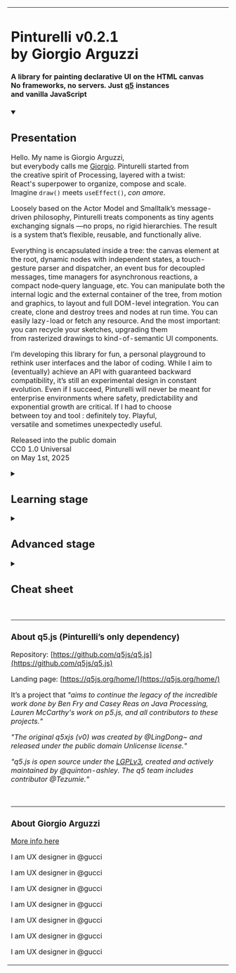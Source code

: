 <table id="readme" width="540" align="center" style="max-with: 540px;">
<tr><td>

# Pinturelli v0.2.1 <br>by Giorgio Arguzzi

#### A library for&nbsp;painting declarative&nbsp;UI on&nbsp;the&nbsp;HTML&nbsp;canvas<br>No&nbsp;frameworks,&nbsp;no&nbsp;servers. Just&nbsp;[q5](#about-q5.js)&nbsp;instances and&nbsp;vanilla&nbsp;JavaScript<br>


<details open>
<summary>
<h2>Presentation</h2>
</summary>

Hello. My&nbsp;name is&nbsp;Giorgio&nbsp;Arguzzi, but&nbsp;everybody&nbsp;calls&nbsp;me&nbsp;[Giorgio](https://arguzzi.github.io). Pinturelli&nbsp;started&nbsp;from the&nbsp;creative&nbsp;spirit&nbsp;of&nbsp;Processing, layered&nbsp;with&nbsp;a&nbsp;twist: React's&nbsp;superpower&nbsp;to&nbsp;organize, compose&nbsp;and&nbsp;scale. Imagine&nbsp;`draw()` meets&nbsp;`useEffect()`, *con&nbsp;amore*.

Loosely based on the Actor Model and Smalltalk’s message-driven philosophy, Pinturelli treats components as tiny&nbsp;agents exchanging&nbsp;signals —no&nbsp;props, no&nbsp;rigid&nbsp;hierarchies. The result is&nbsp;a&nbsp;system that’s flexible, reusable, and&nbsp;functionally&nbsp;alive.

Everything is encapsulated inside a tree: the canvas element at the root, dynamic nodes with independent states, a touch-gesture parser and dispatcher, an event bus for decoupled messages, time managers for asynchronous reactions, a compact node‑query language, etc. You can manipulate both the internal logic and the external container of the tree, from motion and graphics, to layout and full DOM-level integration. You can create, clone and destroy trees and nodes at run time. You can easily lazy-load or fetch any&nbsp;resource. And the most important: you can recycle your&nbsp;sketches, upgrading them from&nbsp;rasterized&nbsp;drawings to kind-of-semantic UI&nbsp;components.

I’m developing this library for fun, a personal playground to rethink user interfaces and the labor of coding. While I aim to (eventually) achieve an API with guaranteed backward compatibility, it’s still an experimental design in constant evolution. Even if I succeed, Pinturelli will never be meant for enterprise environments where safety, predictability and exponential growth are&nbsp;critical. If&nbsp;I&nbsp;had&nbsp;to&nbsp;choose between&nbsp;toy&nbsp;and&nbsp;tool&nbsp;: definitely&nbsp;toy. Playful, versatile&nbsp;and&nbsp;sometimes unexpectedly&nbsp;useful.

Released into the&nbsp;public&nbsp;domain<br>
CC0 1.0 Universal<br>
on May 1st, 2025
</details>

<details>
<summary>
<h2>Learning stage</h2>
</summary>

### *DevTools*

- api errors
- checkpoints
- final mode

### *Registry API*

- pinturelliRoot
- pinturelliNode
- pinturelliClone

### *Root API*

- root description
  - custom id
  - container
- global assets
  - declaration
- sketch setup
  - ignored

### *Node API*

- node description
  - node id
  - root id
  - UiClass
- state
  - declaration
  - `00` following
  - `01` labels
  - `02` left
  - `04` top
  - `06` width
  - `07` height
  - `11` nodeLayer
  - `14` nodeVisibility
  - `17` nodePermanency
  - `20` painting
- paintings
  - declaration
  - arguments

### *Reaction API*

- listen
  - primary system
  - event bus
- channels
  - primary channel
  - single node channel
- first config
  - data properties
  - primary request
- reaction object
  - config
  - update
  - relays
- reaction config
  - delayed (startAt)
  - default time
- reaction update
  - snapshots
  - sequences
- buffer manager
  - createGraphics
  - getGlobalAssets
- state manager
  - get
  - set
- data manager
  - get
- time manager
  - get
- reaction relays
  - new message
</details>

<details>
<summary>
<h2>Advanced stage</h2>
</summary>

### *Dev Tools*

- api errors
- checkpoints
- final mode
- **nodes tracker**
- **events tracker**
- **memory tracker**
- **window polution**

### *Selection (DSL)*

- **origin**
- **group**
- **filter**

### *Registry API*

- pinturelliRoot
- pinturelliNode
- pinturelliClone
- **pinturelliCloneAll**
- **pinturelliRiskySelect**
- **pinturelliRiskySelectAll**
- **pinturelliRiskyDestroy**
- **pinturelliRiskyDestroyAll**

### *Root API*

- root description
  - custom id
  - container
- **decoupled tree**
  - **seeds**
  - **nodes**
  - **fake state**
- global assets
  - declaration
  - **lazy loading**
- sketch setup
  - ignored

### *Node API*

- node description
  - node id
  - root id
  - UiClass
  - **UiGestures**
- state
  - declaration
  - **pseudo css units**
  - `00` following
  - `01` labels
  - `02` left
  - **`03` right**
  - `04` top
  - **`05` bottom**
  - `06` width
  - `07` height
  - **`08` proportion**
  - **`09` offsetX**
  - **`10` offsetY**
  - `11` nodeLayer
  - **`12` treeLayer**
  - **`13` insideLayer**
  - `14` nodeVisibility
  - **`15` treeVisibility**
  - **`16` layerVisibility**
  - `17` nodePermanency
  - **`18` treePermanency**
  - **`19` layerPermanency**
  - `20` painting
  - **`21` overlayed painting**
- **local assets**
  - **declaration**
  - **lazy loading**
- paintings
  - declaration
  - arguments
  - **painter**

### *Reaction API*

- listen
  - primary system
  - event bus
- **stopListening**
- channels
  - primary channel
  - single node channel
  - **public channels**
- first config
  - data properties
  - primary request
  - **data mutation**
  - **propagation**
  - **bubbling**
- **first middlewares**
- reaction object
  - config
  - **middlewares**
  - update
  - **last update**
  - relays
- reaction config
  - delayed (startAt)
  - **riskyRepeat**
  - default time
  - **bezier time**
  - **steps time**
- reaction update
  - snapshots
  - sequences
- buffer manager
  - createGraphics
  - **getLocalAssets**
  - getGlobalAssets
  - **loadGlobalAsset**
- state manager
  - get
  - **getByKeys**
  - **riskyPatch**
  - **riskyPatchByObject**
  - set
  - **setByObject**
  - **loadLocalAsset**
  - **deleteLocalAsset**
- data manager
  - get
  - **getByKeys**
  - **riskyPatch**
  - **riskyPatchByObject**
  - **riskyRelay**
- time manager
  - get
  - **riskyPatch**
- reaction relays
  - new message
  - **delayed (relayAt)**
</details>

<details>
<summary>
<h2>Cheat sheet</h2>
</summary>

| Prefix   | Suffix: origin selector                |
|----------|----------------------------------------|
| `_`      | root id (camelCase by convention)      |
| `#`      | node id (camelCase by convention)      |

| Prefix   | Without suffix: group selector         |
|----------|----------------------------------------|
| `>`      | followers of this node                 |
| `<`      | followed by this node                  |
| `~`      | equals (followers of followed node)    |
| `*`      | subtree (all followers, recursively)   |

| Prefix   | Suffix: filter selector                |
|----------|----------------------------------------|
| `.`      | label (always in kebab-case)           |
| `/`      | ui class (always in PascalCase)        |
| `%`      | ui gesture (always in UPPER_CASE)      |

| Prefix   | Suffix: event bus keys                 |
|----------|----------------------------------------|
| `$`      | primary event (always in snake_case)   |
| `$`      | primary channel (without suffix)       |
| `#`      | single node channel (suffix: node id)  |
| `@`      | public channels (no convention)        |

<br>

> **all suffixes:**
<br>* must start with a letter.
<br>* they may include digits, hyphens (`-`) and underscores (`_`).
<br>* whitespace and other special characters are not allowed.
</details>

<br id="about-q5.js">

***

### About q5.js (Pinturelli’s only dependency)

Repository: [https://github.com/q5js/q5.js](https://github.com/q5js/q5.js)

Landing page: [https://q5js.org/home/](https://q5js.org/home/)

It’s a project that *"aims to continue the legacy of the incredible work done by Ben Fry and Casey Reas on Java Processing, Lauren McCarthy's work on p5.js, and all contributors to these projects."*

*"The original q5xjs (v0) was created by @LingDong~ and released under the public domain Unlicense license."*

*"q5.js is open source under the [LGPLv3](https://github.com/q5js/q5.js/blob/main/LICENSE.md), created and actively maintained by @quinton-ashley. The q5 team includes contributor @Tezumie."*

<br>

***

### About Giorgio Arguzzi

[More info here](https://arguzzi.github.io)

I am UX designer in @gucci
 
I am UX designer in @gucci
 
I am UX designer in @gucci
 
I am UX designer in @gucci
 
I am UX designer in @gucci
 
I am UX designer in @gucci
 
I am UX designer in @gucci
 
</td></tr>
</table>
